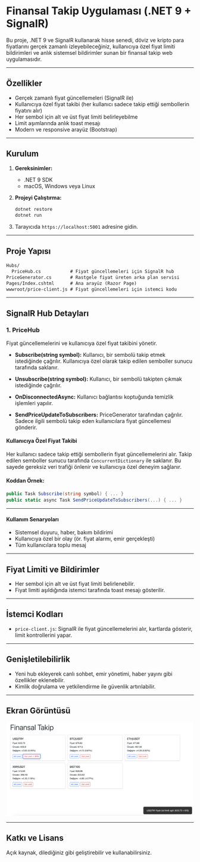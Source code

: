 # Finansal Takip Uygulaması (.NET 9 + SignalR)

Bu proje, .NET 9 ve SignalR kullanarak hisse senedi, döviz ve kripto para fiyatlarını gerçek zamanlı izleyebileceğiniz, kullanıcıya özel fiyat limiti bildirimleri ve anlık sistemsel bildirimler sunan bir finansal takip web uygulamasıdır.

---

## Özellikler

- Gerçek zamanlı fiyat güncellemeleri (SignalR ile)
- Kullanıcıya özel fiyat takibi (her kullanıcı sadece takip ettiği sembollerin fiyatını alır)
- Her sembol için alt ve üst fiyat limiti belirleyebilme
- Limit aşımlarında anlık toast mesajı
- Modern ve responsive arayüz (Bootstrap)

---

## Kurulum

1. **Gereksinimler:**
   - .NET 9 SDK
   - macOS, Windows veya Linux

2. **Projeyi Çalıştırma:**

   ```sh
   dotnet restore
   dotnet run
   ```

3. Tarayıcıda `https://localhost:5001` adresine gidin.

---

## Proje Yapısı

```text
Hubs/
  PriceHub.cs           # Fiyat güncellemeleri için SignalR hub
PriceGenerator.cs       # Rastgele fiyat üreten arka plan servisi
Pages/Index.cshtml      # Ana arayüz (Razor Page)
wwwroot/price-client.js # Fiyat güncellemeleri için istemci kodu
```

---

## SignalR Hub Detayları

### 1. PriceHub

Fiyat güncellemelerini ve kullanıcıya özel fiyat takibini yönetir.

- **Subscribe(string symbol):**
  Kullanıcı, bir sembolü takip etmek istediğinde çağrılır. Kullanıcıya özel olarak takip edilen semboller sunucu tarafında saklanır.

- **Unsubscribe(string symbol):**
  Kullanıcı, bir sembolü takipten çıkmak istediğinde çağrılır.

- **OnDisconnectedAsync:**
  Kullanıcı bağlantısı koptuğunda temizlik işlemleri yapılır.

- **SendPriceUpdateToSubscribers:**
  PriceGenerator tarafından çağrılır. Sadece ilgili sembolü takip eden kullanıcılara fiyat güncellemesi gönderir.

#### Kullanıcıya Özel Fiyat Takibi

Her kullanıcı sadece takip ettiği sembollerin fiyat güncellemelerini alır. Takip edilen semboller sunucu tarafında `ConcurrentDictionary` ile saklanır. Bu sayede gereksiz veri trafiği önlenir ve kullanıcıya özel deneyim sağlanır.

#### Koddan Örnek:

```csharp
public Task Subscribe(string symbol) { ... }
public static async Task SendPriceUpdateToSubscribers(...) { ... }
```

---

#### Kullanım Senaryoları

- Sistemsel duyuru, haber, bakım bildirimi
- Kullanıcıya özel bir olay (ör. fiyat alarmı, emir gerçekleşti)
- Tüm kullanıcılara toplu mesaj

---

## Fiyat Limiti ve Bildirimler

- Her sembol için alt ve üst fiyat limiti belirlenebilir.
- Fiyat limiti aşıldığında istemci tarafında toast mesajı gösterilir.

---

## İstemci Kodları

- `price-client.js`: SignalR ile fiyat güncellemelerini alır, kartlarda gösterir, limit kontrollerini yapar.

---

## Genişletilebilirlik

- Yeni hub ekleyerek canlı sohbet, emir yönetimi, haber yayını gibi özellikler eklenebilir.
- Kimlik doğrulama ve yetkilendirme ile güvenlik artırılabilir.

---

## Ekran Görüntüsü

![Ekran Görüntüsü](image.png)

---

## Katkı ve Lisans

Açık kaynak, dilediğiniz gibi geliştirebilir ve kullanabilirsiniz.

